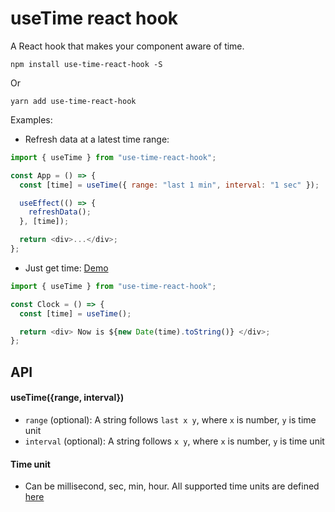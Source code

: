 # useTime react hook

A React hook that makes your component aware of time.

```
npm install use-time-react-hook -S
```

Or

```
yarn add use-time-react-hook
```

Examples:

- Refresh data at a latest time range:

```js
import { useTime } from "use-time-react-hook";

const App = () => {
  const [time] = useTime({ range: "last 1 min", interval: "1 sec" });

  useEffect(() => {
    refreshData();
  }, [time]);

  return <div>...</div>;
};
```

- Just get time: [Demo](https://rudyhuynh.github.io/use-time-react-hook/)

```js
import { useTime } from "use-time-react-hook";

const Clock = () => {
  const [time] = useTime();

  return <div> Now is ${new Date(time).toString()} </div>;
};
```

## API

#### useTime({range, interval})
- `range` (optional): A string follows `last x y`, where `x` is number, `y` is time unit
- `interval` (optional): A string follows `x y`, where `x` is number, `y` is time unit
  
#### Time unit
-  Can be millisecond, sec, min, hour. All supported time units are defined [here](https://github.com/rudyhuynh/use-time-react-hook/blob/master/src/useTime.js#L4)
